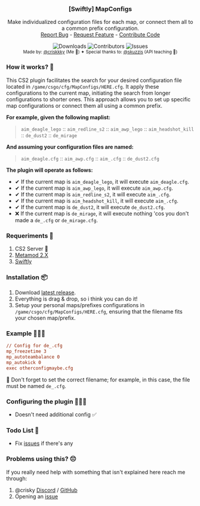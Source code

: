   <h3 align="center">[Swiftly] MapConfigs</h3>

  <p align="center">
    Make individualized configuration files for each map, or connect them all to a common prefix configuration.
    <br/>
    <a href="https://github.com/criskkky/swiftly_mapconfigs/issues">Report Bug</a>
    -
    <a href="https://github.com/criskkky/swiftly_mapconfigs/issues">Request Feature</a>
    -
    <a href="https://github.com/criskkky/swiftly_mapconfigs/pulls">Contribute Code</a>
  </p>
</p>
  <p align="center"><img alt="Downloads" src="https://img.shields.io/github/downloads/criskkky/swiftly_mapconfigs/total?style=for-the-badge&color=cyan">
  <img alt="Contributors" src="https://img.shields.io/github/contributors/criskkky/swiftly_mapconfigs?color=cyan&style=for-the-badge">
  <img alt="Issues" src="https://img.shields.io/github/issues/criskkky/swiftly_mapconfigs?style=for-the-badge&color=cyan">
<br>
<sub>Made by: <a href="https://github.com/criskkky" target="_blank">@criskkky</a> (Me 🤪) ✦ Special thanks to: <a href="https://github.com/skuzzis" target="_blank">@skuzzis</a> (API teaching 💜)</sub>
  </p>

### How it works? 🤨
This CS2 plugin facilitates the search for your desired configuration file located in `/game/csgo/cfg/MapConfigs/HERE.cfg`. It apply these configurations to the current map, initiating the search from longer configurations to shorter ones. This approach allows you to set up specific map configurations or connect them all using a common prefix.

**For example, given the following maplist:**
> `aim_deagle_lego` :: `aim_redline_s2` :: `aim_awp_lego` :: `aim_headshot_kill` :: `de_dust2` :: `de_mirage`

**And assuming your configuration files are named:**

> `aim_deagle.cfg` :: `aim_awp.cfg` :: `aim_.cfg` :: `de_dust2.cfg`

**The plugin will operate as follows:**
- ✔ If the current map is `aim_deagle_lego`, it will execute `aim_deagle.cfg`.
- ✔ If the current map is `aim_awp_lego`, it will execute `aim_awp.cfg`.
- ✔ If the current map is `aim_redline_s2`, it will execute `aim_.cfg`.
- ✔ If the current map is `aim_headshot_kill`, it will execute `aim_.cfg`.
- ✔ If the current map is `de_dust2`, it will execute `de_dust2.cfg`.
- ❌ If the current map is `de_mirage`, it will execute nothing 'cos you don't made a `de_.cfg` or `de_mirage.cfg`.

### Requeriments 📄
1. CS2 Server 🤡
2. [Metamod 2.X](https://www.sourcemm.net/downloads.php/?branch=master)
3. [Swiftly](https://github.com/swiftly-solution/swiftly/releases/latest)

### Installation 📦
1. Download [latest release](https://github.com/criskkky/swiftly_mapconfigs/releases/latest).
2. Everything is drag & drop, so i think you can do it!
3. Setup your personal maps/prefixes configurations in `/game/csgo/cfg/MapConfigs/HERE.cfg`, ensuring that the filename fits your chosen map/prefix.

### Example 👨🏻‍🏫
```cfg
// Config for de_.cfg
mp_freezetime 3
mp_autoteambalance 0
mp_autokick 0
exec otherconfigmaybe.cfg
```
👀 Don't forget to set the correct filename; for example, in this case, the file must be named `de_.cfg`.

### Configuring the plugin 👨🏻‍💻
- Doesn't need additional config ✅

### Todo List 🎯
- Fix [issues](https://github.com/criskkky/swiftly_mapconfigs/issues) if there's any

### Problems using this? 😔
If you really need help with something that isn't explained here reach me through:
1. @crisky [Discord](<https://discord.com/users/404372759028957231>) / [GitHub](<https://github.com/criskkky>)
2. Opening an [issue](https://github.com/criskkky/swiftly_mapconfigs/issues)
